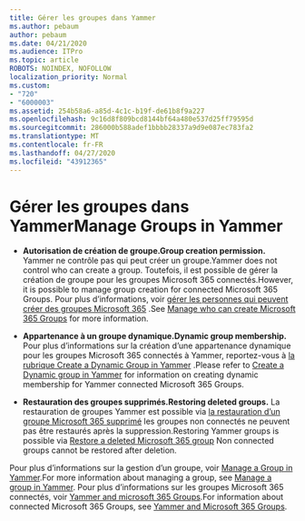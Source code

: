 ```yaml
---
title: Gérer les groupes dans Yammer
ms.author: pebaum
author: pebaum
ms.date: 04/21/2020
ms.audience: ITPro
ms.topic: article
ROBOTS: NOINDEX, NOFOLLOW
localization_priority: Normal
ms.custom:
- "720"
- "6000003"
ms.assetid: 254b58a6-a85d-4c1c-b19f-de61b8f9a227
ms.openlocfilehash: 9c16d8f809bcd8144bf64a480e537d25ff79595d
ms.sourcegitcommit: 286000b588adef1bbbb28337a9d9e087ec783fa2
ms.translationtype: MT
ms.contentlocale: fr-FR
ms.lasthandoff: 04/27/2020
ms.locfileid: "43912365"
---
```

# <a name="manage-groups-in-yammer"></a><span data-ttu-id="8f9ff-102">Gérer les groupes dans Yammer</span><span class="sxs-lookup"><span data-stu-id="8f9ff-102">Manage Groups in Yammer</span></span>

- <span data-ttu-id="8f9ff-103">**Autorisation de création de groupe.**</span><span class="sxs-lookup"><span data-stu-id="8f9ff-103">**Group creation permission.**</span></span> <span data-ttu-id="8f9ff-104">Yammer ne contrôle pas qui peut créer un groupe.</span><span class="sxs-lookup"><span data-stu-id="8f9ff-104">Yammer does not control who can create a group.</span></span> <span data-ttu-id="8f9ff-105">Toutefois, il est possible de gérer la création de groupe pour les groupes Microsoft 365 connectés.</span><span class="sxs-lookup"><span data-stu-id="8f9ff-105">However, it is possible to manage group creation for connected Microsoft 365 Groups.</span></span> <span data-ttu-id="8f9ff-106">Pour plus d’informations, voir [gérer les personnes qui peuvent créer des groupes Microsoft 365](https://docs.microsoft.com/office365/admin/create-groups/manage-creation-of-groups) .</span><span class="sxs-lookup"><span data-stu-id="8f9ff-106">See [Manage who can create Microsoft 365 Groups](https://docs.microsoft.com/office365/admin/create-groups/manage-creation-of-groups) for more information.</span></span>

- <span data-ttu-id="8f9ff-107">**Appartenance à un groupe dynamique.**</span><span class="sxs-lookup"><span data-stu-id="8f9ff-107">**Dynamic group membership.**</span></span> <span data-ttu-id="8f9ff-108">Pour plus d’informations sur la création d’une appartenance dynamique pour les groupes Microsoft 365 connectés à Yammer, reportez-vous à [la rubrique Create a Dynamic Group in Yammer](https://docs.microsoft.com/yammer/manage-yammer-groups/create-a-dynamic-group) .</span><span class="sxs-lookup"><span data-stu-id="8f9ff-108">Please refer to [Create a Dynamic group in Yammer](https://docs.microsoft.com/yammer/manage-yammer-groups/create-a-dynamic-group) for information on creating dynamic membership for Yammer connected Microsoft 365 Groups.</span></span>

- <span data-ttu-id="8f9ff-109">**Restauration des groupes supprimés.**</span><span class="sxs-lookup"><span data-stu-id="8f9ff-109">**Restoring deleted groups.**</span></span> <span data-ttu-id="8f9ff-110">La restauration de groupes Yammer est possible via [la restauration d’un groupe Microsoft 365 supprimé](https://docs.microsoft.com/office365/admin/create-groups/restore-deleted-group) les groupes non connectés ne peuvent pas être restaurés après la suppression.</span><span class="sxs-lookup"><span data-stu-id="8f9ff-110">Restoring Yammer groups is possible via [Restore a deleted Microsoft 365 group](https://docs.microsoft.com/office365/admin/create-groups/restore-deleted-group) Non connected groups cannot be restored after deletion.</span></span>

<span data-ttu-id="8f9ff-111">Pour plus d’informations sur la gestion d’un groupe, voir [Manage a Group in Yammer](https://support.office.com/article/Manage-a-group-in-Yammer-6e05c6d6-5548-4c88-89cd-e6757a514ef2).</span><span class="sxs-lookup"><span data-stu-id="8f9ff-111">For more information about managing a group, see [Manage a group in Yammer](https://support.office.com/article/Manage-a-group-in-Yammer-6e05c6d6-5548-4c88-89cd-e6757a514ef2).</span></span> <span data-ttu-id="8f9ff-112">Pour plus d’informations sur les groupes Microsoft 365 connectés, voir [Yammer and microsoft 365 Groups](https://docs.microsoft.com/yammer/manage-yammer-groups/yammer-and-office-365-groups).</span><span class="sxs-lookup"><span data-stu-id="8f9ff-112">For information about connected Microsoft 365 Groups, see [Yammer and Microsoft 365 Groups](https://docs.microsoft.com/yammer/manage-yammer-groups/yammer-and-office-365-groups).</span></span>
  